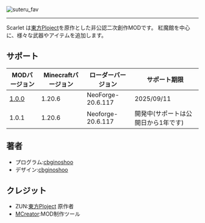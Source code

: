![suteru_fav](https://github.com/cbginoshoo/Scarlet/blob/data/Scarlet%20Logo.png)
___

Scarlet は[東方Ploject](https://ja.wikipedia.org/wiki/%E6%9D%B1%E6%96%B9Project"東方Ploject")を原作とした非公認二次創作MODです。
紅魔館を中心に、様々な武器やアイテムを追加します。


## サポート
| MODバージョン | Minecraftバージョン | ローダーバージョン | サポート期限 | 
----|----|----|----
| [1.0.0](NeoForge-20.6.117/scarlet-1.0.0-neoforge-1.20.6.jar) | 1.20.6 | NeoForge-20.6.117 | 2025/09/11 |
| 1.0.1 | 1.20.6 | Neoforge-20.6.117 | 開発中(サポートは公開日から1年です) |


## 著者  
- プログラム:[cbginoshoo](https://github.com/cbginoshoo)  
- デザイン:[cbginoshoo](https://github.com/cbginoshoo)


## クレジット  
- ZUN:[東方Ploject](https://ja.wikipedia.org/wiki/%E6%9D%B1%E6%96%B9Project"東方Ploject") 原作者  
- [MCreator](https://mcreator.net):MOD制作ツール

